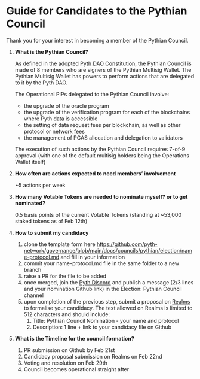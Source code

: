# Guide for Candidates to the Pythian Council

Thank you for your interest in becoming a member of the Pythian Council.

1. **What is the Pythian Council?**

    As defined in the adopted [Pyth DAO Constitution](https://github.com/pyth-network/governance/blob/main/docs/constitution/pyth-dao-constitution.md), the Pythian Council is made of 8 members who are signers of the Pythian Multisig Wallet. The Pythian Multisig Wallet has powers to perform actions that are delegated to it by the Pyth DAO.

    The Operational PIPs delegated to the Pythian Council involve:

    - the upgrade of the oracle program
    - the upgrade of the verification program for each of the blockchains where Pyth data is accessible
    - the setting of data request fees per blockchain, as well as other protocol or network fees
    - the management of PGAS allocation and delegation to validators

    The execution of such actions by the Pythian Council requires 7-of-9 approval (with one of the default multisig holders being the Operations Wallet itself)
&nbsp;

2. **How often are actions expected to need members’ involvement**

    ~5 actions per week
&nbsp;

3. **How many Votable Tokens are needed to nominate myself? or to get nominated?**

    0.5 basis points of the current Votable Tokens (standing at ~53,000 staked tokens as of Feb 12th)
&nbsp;

4. **How to submit my candidacy**
    1. clone the template form here https://github.com/pyth-network/governance/blob/main/docs/councils/pythian/election/name-protocol.md and fill in your information
    2. commit your name-protocol.md file in the same folder to a new branch
    3. raise a PR for the file to be added
    4. once merged, join the [Pyth Discord](https://discord.com/invite/pythnetwork) and publish a message (2/3 lines and your nomination Github link) in the Election: Pythian Council channel
    5. upon completion of the previous step, submit a proposal on [Realms](https://app.realms.today/dao/PYTH) to formalise your candidacy. The text allowed on Realms is limited to 512 characters and should include:
        1. Title: Pythian Council Nomination - your name and protocol
        2. Description: 1 line + link to your candidacy file on Github
&nbsp;

5. **What is the Timeline for the council formation?**
    1. PR submission on Github by Feb 21st
    2. Candidacy proposal submission on Realms on Feb 22nd
    3. Voting and resolution on Feb 29th
    4. Council becomes operational straight after
&nbsp;
